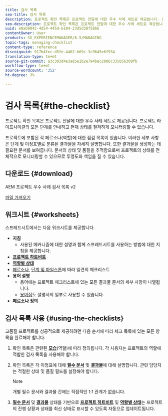 ```yaml
---
title: 검사 목록
seo-title: 검사 목록
description: 프로젝트 확인 목록은 프로젝트 전달에 대한 우수 사례 세트로 제공됩니다. 프로젝트 라이프사이클의 모든 단계를 안내하고 현재 상태를 철저하게 모니터링할 수 있습니다.
seo-description: 프로젝트 확인 목록은 프로젝트 전달에 대한 우수 사례 세트로 제공됩니다. 프로젝트 라이프사이클의 모든 단계를 안내하고 현재 상태를 철저하게 모니터링할 수 있습니다.
uuid: e8ab9042-4d54-445d-b104-23d5d38f58b6
contentOwner: User
products: SG_EXPERIENCEMANAGER/6.5/MANAGING
topic-tags: managing-checklist
content-type: reference
discoiquuid: 917b4fec-d5fe-4402-b69c-3c9645e6f934
translation-type: tm+mt
source-git-commit: a3c303d4e3a85e1b2e794bec2006c335056309fb
workflow-type: tm+mt
source-wordcount: '352'
ht-degree: 3%

---
```



# 검사 목록{#the-checklist}

프로젝트 확인 목록은 프로젝트 전달에 대한 우수 사례 세트로 제공됩니다. 프로젝트 라이프사이클의 모든 단계를 안내하고 현재 상태를 철저하게 모니터링할 수 있습니다.

프로젝트에 포함된 각 페르소나(역할)에 대한 점검 목록이 있습니다. 이러한 세부 사항은 단계 및 이정표별로 분류된 결과물을 자세히 설명합니다. 또한 결과물을 생성하는 데 필요한 문서를 보여줍니다. 문서의 상태 및 품질을 추적함으로써 프로젝트의 상태를 전체적으로 모니터링할 수 있으므로 투명도와 책임을 질 수 있습니다.

## 다운로드 {#download}

AEM 프로젝트 우수 사례 검사 목록 v2

[파일 가져오기](assets/aem_project_bp_checklistv2.xlsx)

## 워크시트 {#worksheets}

스프레드시트에서는 다음 워크시트를 제공합니다.

* **지침**
   * 사용된 메커니즘에 대한 설명과 함께 스프레드시트를 사용하는 방법에 대한 지침을 제공합니다.
* **[프로젝트 하트비트](/help/managing/best-practices.md#project-heartbeat-dashboard)**
* **[역할별 상태](/help/managing/best-practices.md#status-by-role)**
* [페르소나](/help/managing/best-practices.md#persona), [단계 및 마일스톤](/help/managing/best-practices.md#phases-and-milestones)에 따라 일련의 체크리스트
* **용어 설명**
   * 용어에는 프로젝트 체크리스트에 있는 모든 결과물 문서의 세부 사항이 나열됩니다.
   * [용어집](/help/managing/best-practices-glossary.md)도 설명서의 일부로 사용할 수 있습니다.
* **[페르소나 정의](/help/managing/best-practices.md#persona)**

## 검사 목록 사용 {#using-the-checklists}

고품질 프로젝트를 성공적으로 제공하려면 다음 순서에 따라 체크 목록에 있는 모든 항목을 완료해야 합니다.

1. 확인 목록은 관련된 **[모습](/help/managing/best-practices.md#persona)**(역할)에 따라 정의됩니다. 각 사용자는 프로젝트의 역할에 적합한 검사 목록을 사용해야 합니다.
1. 확인 목록은 각 이정표에 대해 **[필수 문서](/help/managing/best-practices.md#required-documents)** 및 **[결과물](/help/managing/best-practices.md#deliverables)**&#x200B;에 대해 설명합니다. 관련 담당자는 적절한 상태 및 품질 필드를 설정해야 합니다.

   >[!NOTE]
   >
   >개별 필수 문서와 결과물 간에는 직접적인 1:1 관계가 없습니다.

1. **[필수 문서](/help/managing/best-practices.md#required-documents)** 및 **[결과물](/help/managing/best-practices.md#deliverables)** 상태를 기반으로 **[프로젝트 하트비트](/help/managing/best-practices.md#project-heartbeat-dashboard)** 및 **[역할별 상태](/help/managing/best-practices.md#status-by-role)**&#x200B;는 프로젝트의 진행 상황과 상태를 최신 상태로 표시할 수 있도록 자동으로 업데이트됩니다.